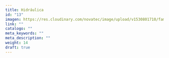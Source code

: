 ```yaml
---
title: Hidráulica
id: "13"
imagen: https://res.cloudinary.com/novatec/image/upload/v1530801710/familias/817e1f807bd0914a231bcaa175fad09c-hidraulica.jpg
link: ""
catalogo: ""
meta_keywords: ""
meta_description: ""
weight: 14
draft: true
---
```

